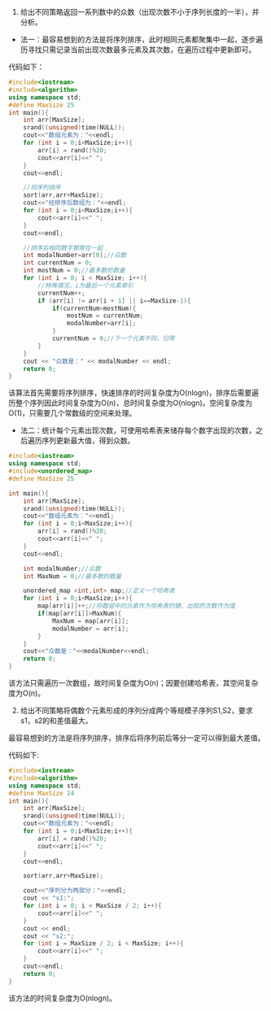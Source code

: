 1. 给出不同策略返回一系列数中的众数（出现次数不小于序列长度的一半），并分析。

* 法一：最容易想到的方法是将序列排序，此时相同元素都聚集中一起，逐步遍历寻找只需记录当前出现次数最多元素及其次数，在遍历过程中更新即可。

代码如下：

```cpp
#include<iostream>
#include<algorithm>
using namespace std;
#define MaxSize 25
int main(){
    int arr[MaxSize];
    srand((unsigned)time(NULL));
    cout<<"数组元素为："<<endl;
    for (int i = 0;i<MaxSize;i++){
        arr[i] = rand()%20;
        cout<<arr[i]<<" ";
    }
    cout<<endl;

    //将序列排序
    sort(arr,arr+MaxSize);
    cout<<"经排序后数组为："<<endl;
    for (int i = 0;i<MaxSize;i++){
        cout<<arr[i]<<" ";
    }
    cout<<endl;

    //排序后相同数字都聚在一起
    int modalNumber=arr[0];//众数
    int currentNum = 0;
    int mostNum = 0;//最多数的数量
    for (int i = 0; i < MaxSize; i++){
        //特殊情况，i为最后一个元素索引
        currentNum++;
        if (arr[i] != arr[i + 1] || i==MaxSize-1){
            if(currentNum>mostNum){
                mostNum = currentNum;
                modalNumber=arr[i];
            }
            currentNum = 0;//下一个元素不同，归零
        }
    }
    cout << "众数是：" << modalNumber << endl;
    return 0;
}
```

该算法首先需要将序列排序，快速排序的时间复杂度为O(nlogn)，排序后需要遍历整个序列因此时间复杂度为O(n)，总时间复杂度为O(nlogn)。空间复杂度为O(1)，只需要几个常数级的空间来处理。



* 法二：统计每个元素出现次数，可使用哈希表来储存每个数字出现的次数，之后遍历序列更新最大值，得到众数。

```cpp
#include<iostream>
using namespace std;
#include<unordered_map>
#define MaxSize 25

int main(){
    int arr[MaxSize];
    srand((unsigned)time(NULL));
    cout<<"数组元素为："<<endl;
    for (int i = 0;i<MaxSize;i++){
        arr[i] = rand()%20;
        cout<<arr[i]<<" ";
    }
    cout<<endl;

    int modalNumber;//众数
    int MaxNum = 0;//最多数的数量

    unordered_map <int,int> map;//定义一个哈希表
    for (int i = 0;i<MaxSize;i++){
        map[arr[i]]++;//将数组中的元素作为哈希表的键，出现的次数作为值
        if(map[arr[i]]>MaxNum){
            MaxNum = map[arr[i]];
            modalNumber = arr[i];
        }
    }
    cout<<"众数是："<<modalNumber<<endl;
    return 0;
}
```



该方法只需遍历一次数组，故时间复杂度为O(n)；因要创建哈希表，其空间复杂度为O(n)。



2. 给出不同策略将偶数个元素形成的序列分成两个等规模子序列S1,S2，要求s1，s2的和差值最大。

最容易想到的方法是将序列排序，排序后将序列前后等分一定可以得到最大差值。

代码如下:

```cpp
#include<iostream>
#include<algorithm>
using namespace std;
#define MaxSize 24
int main(){
    int arr[MaxSize];
    srand((unsigned)time(NULL));
    cout<<"数组元素为："<<endl;
    for (int i = 0;i<MaxSize;i++){
        arr[i] = rand()%20;
        cout<<arr[i]<<" ";
    }
    cout<<endl;

    sort(arr,arr+MaxSize);

    cout<<"序列分为两部分："<<endl;
    cout << "s1:";
    for (int i = 0; i < MaxSize / 2; i++){
        cout<<arr[i]<<" ";
    }
    cout << endl;
    cout << "s2:";
    for (int i = MaxSize / 2; i < MaxSize; i++){
        cout<<arr[i]<<" ";
    }
    cout<<endl;
    return 0;
}
```

该方法的时间复杂度为O(nlogn)。